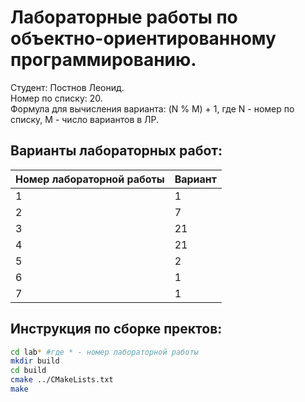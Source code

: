 # Лабораторные работы по объектно-ориентированному программированию.
Студент: Постнов Леонид. <br>
Номер по списку: 20. <br>
Формула для вычисления варианта: (N % M) + 1, где N - номер по списку, M - число вариантов в ЛР. <br>
## Варианты лабораторных работ:
| Номер лабораторной работы | Вариант |
|---------------------------|---------|
|              1            |    1    |
|              2            |    7    |
|              3            |    21   |
|              4            |    21   |
|              5            |    2    |
|              6            |    1    |
|              7            |    1    |
## Инструкция по сборке пректов:
```sh
cd lab* #где * - номер лабораторной работы
mkdir build
cd build
cmake ../CMakeLists.txt
make
```
